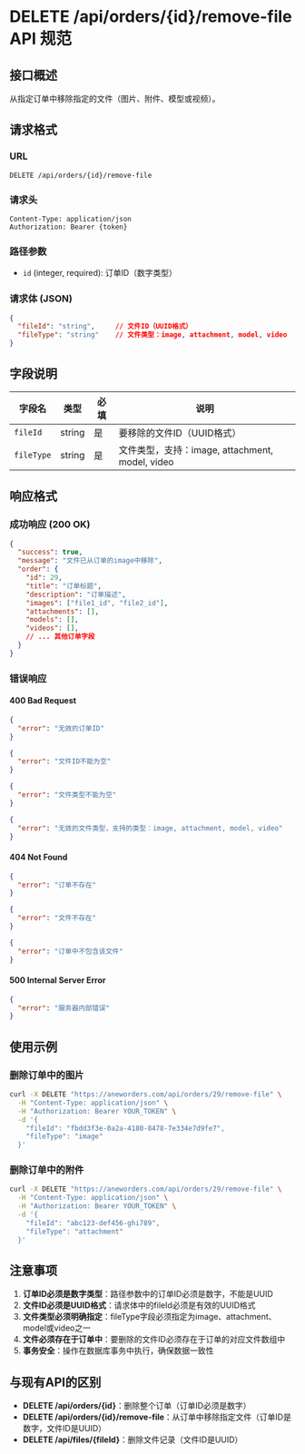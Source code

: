 # DELETE /api/orders/{id}/remove-file API 规范

## 接口概述
从指定订单中移除指定的文件（图片、附件、模型或视频）。

## 请求格式

### URL
```
DELETE /api/orders/{id}/remove-file
```

### 请求头
```
Content-Type: application/json
Authorization: Bearer {token}
```

### 路径参数
- `id` (integer, required): 订单ID（数字类型）

### 请求体 (JSON)
```json
{
  "fileId": "string",     // 文件ID（UUID格式）
  "fileType": "string"    // 文件类型：image, attachment, model, video
}
```

## 字段说明

| 字段名 | 类型 | 必填 | 说明 |
|--------|------|------|------|
| `fileId` | string | 是 | 要移除的文件ID（UUID格式） |
| `fileType` | string | 是 | 文件类型，支持：image, attachment, model, video |

## 响应格式

### 成功响应 (200 OK)
```json
{
  "success": true,
  "message": "文件已从订单的image中移除",
  "order": {
    "id": 29,
    "title": "订单标题",
    "description": "订单描述",
    "images": ["file1_id", "file2_id"],
    "attachments": [],
    "models": [],
    "videos": [],
    // ... 其他订单字段
  }
}
```

### 错误响应

#### 400 Bad Request
```json
{
  "error": "无效的订单ID"
}
```

```json
{
  "error": "文件ID不能为空"
}
```

```json
{
  "error": "文件类型不能为空"
}
```

```json
{
  "error": "无效的文件类型，支持的类型：image, attachment, model, video"
}
```

#### 404 Not Found
```json
{
  "error": "订单不存在"
}
```

```json
{
  "error": "文件不存在"
}
```

```json
{
  "error": "订单中不包含该文件"
}
```

#### 500 Internal Server Error
```json
{
  "error": "服务器内部错误"
}
```

## 使用示例

### 删除订单中的图片
```bash
curl -X DELETE "https://aneworders.com/api/orders/29/remove-file" \
  -H "Content-Type: application/json" \
  -H "Authorization: Bearer YOUR_TOKEN" \
  -d '{
    "fileId": "fbdd3f3e-0a2a-4180-8478-7e334e7d9fe7",
    "fileType": "image"
  }'
```

### 删除订单中的附件
```bash
curl -X DELETE "https://aneworders.com/api/orders/29/remove-file" \
  -H "Content-Type: application/json" \
  -H "Authorization: Bearer YOUR_TOKEN" \
  -d '{
    "fileId": "abc123-def456-ghi789",
    "fileType": "attachment"
  }'
```

## 注意事项

1. **订单ID必须是数字类型**：路径参数中的订单ID必须是数字，不能是UUID
2. **文件ID必须是UUID格式**：请求体中的fileId必须是有效的UUID格式
3. **文件类型必须明确指定**：fileType字段必须指定为image、attachment、model或video之一
4. **文件必须存在于订单中**：要删除的文件ID必须存在于订单的对应文件数组中
5. **事务安全**：操作在数据库事务中执行，确保数据一致性

## 与现有API的区别

- **DELETE /api/orders/{id}**：删除整个订单（订单ID必须是数字）
- **DELETE /api/orders/{id}/remove-file**：从订单中移除指定文件（订单ID是数字，文件ID是UUID）
- **DELETE /api/files/{fileId}**：删除文件记录（文件ID是UUID） 